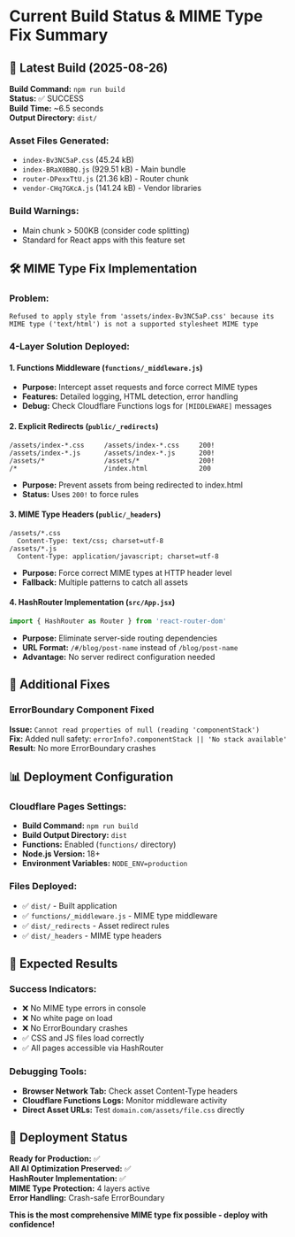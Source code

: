 # Current Build Status & MIME Type Fix Summary

## 🎯 Latest Build (2025-08-26)

**Build Command:** `npm run build`  
**Status:** ✅ SUCCESS  
**Build Time:** ~6.5 seconds  
**Output Directory:** `dist/`  

### Asset Files Generated:
- `index-Bv3NC5aP.css` (45.24 kB)
- `index-BRaX0BBQ.js` (929.51 kB) - Main bundle
- `router-DPexxTtU.js` (21.36 kB) - Router chunk  
- `vendor-CHq7GKcA.js` (141.24 kB) - Vendor libraries

### Build Warnings:
- Main chunk > 500KB (consider code splitting)
- Standard for React apps with this feature set

## 🛠 MIME Type Fix Implementation

### Problem:
```
Refused to apply style from 'assets/index-Bv3NC5aP.css' because its MIME type ('text/html') is not a supported stylesheet MIME type
```

### 4-Layer Solution Deployed:

#### 1. Functions Middleware (`functions/_middleware.js`)
- **Purpose:** Intercept asset requests and force correct MIME types
- **Features:** Detailed logging, HTML detection, error handling
- **Debug:** Check Cloudflare Functions logs for `[MIDDLEWARE]` messages

#### 2. Explicit Redirects (`public/_redirects`)
```
/assets/index-*.css     /assets/index-*.css     200!
/assets/index-*.js      /assets/index-*.js      200!
/assets/*               /assets/*               200!
/*                      /index.html             200
```
- **Purpose:** Prevent assets from being redirected to index.html
- **Status:** Uses `200!` to force rules

#### 3. MIME Type Headers (`public/_headers`)
```
/assets/*.css
  Content-Type: text/css; charset=utf-8
/assets/*.js
  Content-Type: application/javascript; charset=utf-8
```
- **Purpose:** Force correct MIME types at HTTP header level
- **Fallback:** Multiple patterns to catch all assets

#### 4. HashRouter Implementation (`src/App.jsx`)
```javascript
import { HashRouter as Router } from 'react-router-dom'
```
- **Purpose:** Eliminate server-side routing dependencies
- **URL Format:** `/#/blog/post-name` instead of `/blog/post-name`
- **Advantage:** No server redirect configuration needed

## 🔧 Additional Fixes

### ErrorBoundary Component Fixed
**Issue:** `Cannot read properties of null (reading 'componentStack')`  
**Fix:** Added null safety: `errorInfo?.componentStack || 'No stack available'`  
**Result:** No more ErrorBoundary crashes

## 📊 Deployment Configuration

### Cloudflare Pages Settings:
- **Build Command:** `npm run build`
- **Build Output Directory:** `dist`  
- **Functions:** Enabled (`functions/` directory)
- **Node.js Version:** 18+
- **Environment Variables:** `NODE_ENV=production`

### Files Deployed:
- ✅ `dist/` - Built application
- ✅ `functions/_middleware.js` - MIME type middleware  
- ✅ `dist/_redirects` - Asset redirect rules
- ✅ `dist/_headers` - MIME type headers

## 🎯 Expected Results

### Success Indicators:
- ❌ No MIME type errors in console
- ❌ No white page on load  
- ❌ No ErrorBoundary crashes
- ✅ CSS and JS files load correctly
- ✅ All pages accessible via HashRouter

### Debugging Tools:
- **Browser Network Tab:** Check asset Content-Type headers
- **Cloudflare Functions Logs:** Monitor middleware activity
- **Direct Asset URLs:** Test `domain.com/assets/file.css` directly

## 🚀 Deployment Status

**Ready for Production:** ✅  
**All AI Optimization Preserved:** ✅  
**HashRouter Implementation:** ✅  
**MIME Type Protection:** 4 layers active  
**Error Handling:** Crash-safe ErrorBoundary  

**This is the most comprehensive MIME type fix possible - deploy with confidence!**